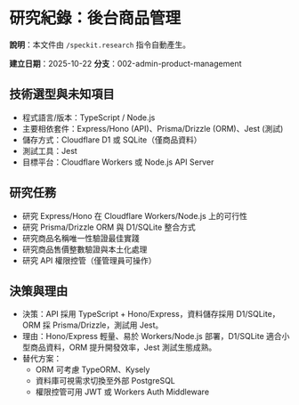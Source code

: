 
# 研究紀錄：後台商品管理

**說明**：本文件由 `/speckit.research` 指令自動產生。

**建立日期**：2025-10-22
**分支**：002-admin-product-management

## 技術選型與未知項目

- 程式語言/版本：TypeScript / Node.js
- 主要相依套件：Express/Hono (API)、Prisma/Drizzle (ORM)、Jest (測試)
- 儲存方式：Cloudflare D1 或 SQLite（僅商品資料）
- 測試工具：Jest
- 目標平台：Cloudflare Workers 或 Node.js API Server

## 研究任務
- 研究 Express/Hono 在 Cloudflare Workers/Node.js 上的可行性
- 研究 Prisma/Drizzle ORM 與 D1/SQLite 整合方式
- 研究商品名稱唯一性驗證最佳實踐
- 研究商品售價整數驗證與本土化處理
- 研究 API 權限控管（僅管理員可操作）

## 決策與理由
- 決策：API 採用 TypeScript + Hono/Express，資料儲存採用 D1/SQLite，ORM 採 Prisma/Drizzle，測試用 Jest。
- 理由：Hono/Express 輕量、易於 Workers/Node.js 部署，D1/SQLite 適合小型商品資料，ORM 提升開發效率，Jest 測試生態成熟。
- 替代方案：
  - ORM 可考慮 TypeORM、Kysely
  - 資料庫可視需求切換至外部 PostgreSQL
  - 權限控管可用 JWT 或 Workers Auth Middleware
